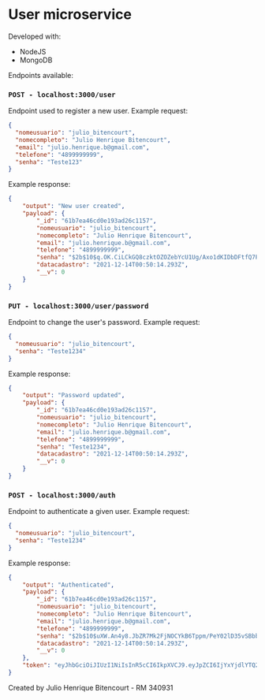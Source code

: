 # User microservice

Developed with:
- NodeJS
- MongoDB

Endpoints available:

### `POST - localhost:3000/user`

Endpoint used to register a new user. 
Example request:

```json
{
  "nomeusuario": "julio_bitencourt",
  "nomecompleto": "Julio Henrique Bitencourt",
  "email": "julio.henrique.b@gmail.com",
  "telefone": "4899999999",
  "senha": "Teste123"
}
```

Example response:

```json
{
    "output": "New user created",
    "payload": {
        "_id": "61b7ea46cd0e193ad26c1157",
        "nomeusuario": "julio_bitencourt",
        "nomecompleto": "Julio Henrique Bitencourt",
        "email": "julio.henrique.b@gmail.com",
        "telefone": "4899999999",
        "senha": "$2b$10$q.OK.CiLCkGQ8czktOZOZebYcU1Ug/Axo1dKIDbDFtfQ7P6lF/5ja",
        "datacadastro": "2021-12-14T00:50:14.293Z",
        "__v": 0
    }
}
```

### `PUT - localhost:3000/user/password`

Endpoint to change the user's password.
Example request:

```json
{
  "nomeusuario": "julio_bitencourt",
  "senha": "Teste1234"
}
```

Example response:

```json
{
    "output": "Password updated",
    "payload": {
        "_id": "61b7ea46cd0e193ad26c1157",
        "nomeusuario": "julio_bitencourt",
        "nomecompleto": "Julio Henrique Bitencourt",
        "email": "julio.henrique.b@gmail.com",
        "telefone": "4899999999",
        "senha": "Teste1234",
        "datacadastro": "2021-12-14T00:50:14.293Z",
        "__v": 0
    }
}
```

### `POST - localhost:3000/auth`

Endpoint to authenticate a given user.
Example request:

```json
{
  "nomeusuario": "julio_bitencourt",
  "senha": "Teste1234"
}
```

Example response:

```json
{
    "output": "Authenticated",
    "payload": {
        "_id": "61b7ea46cd0e193ad26c1157",
        "nomeusuario": "julio_bitencourt",
        "nomecompleto": "Julio Henrique Bitencourt",
        "email": "julio.henrique.b@gmail.com",
        "telefone": "4899999999",
        "senha": "$2b$10$uXW.An4y8.JbZR7Mk2FjNOCYkB6Tppm/PeY02lD35vSBbbsjCPatK",
        "datacadastro": "2021-12-14T00:50:14.293Z",
        "__v": 0
    },
    "token": "eyJhbGciOiJIUzI1NiIsInR5cCI6IkpXVCJ9.eyJpZCI6IjYxYjdlYTQ2Y2QwZTE5M2FkMjZjMTE1NyIsInVzZXIiOiJqdWxpb19iaXRlbmNvdXJ0IiwiaWF0IjoxNjM5NTAxNDE4LCJleHAiOjE2Mzk5MzM0MTh9.fvwfGMiu427F0M9xQdZtu5YsIUaXK32FpyKSRvhCBhM"
}
```

Created by Julio Henrique Bitencourt - RM 340931